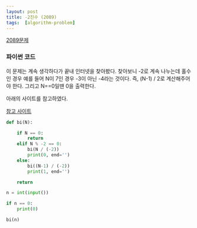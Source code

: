 ```yaml
---
layout: post
title: -2진수 (2089)
tags:  [algorithm-problem]
---
```


[2089문제](https://www.acmicpc.net/problem/2089)

### 파이썬 코드
이 문제는 계속 생각하다가 끝내 인터넷을 찾아봤다. 찾아보니 -2로 계속 나누는데 홀수인 경우 예를 들어 N이 7인 경우 -3이 아닌 -4라는 것이다. 즉, (N-1) / 2로 계산해주어야 한다. 그리고 N==0일땐 0을 출력한다.

아래의 사이트를 참고하였다.

[참고 사이트](https://icanyoucanwecan.tistory.com/12)

~~~python
def bi(N):

    if N == 0:
        return
    elif N % -2 == 0:
        bi(N / (-2))
        print(0, end='')
    else:
        bi((N-1) / (-2))
        print(1, end='')

    return

n = int(input())

if n == 0:
    print(0)

bi(n)
~~~
